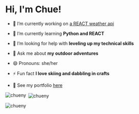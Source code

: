 <h1>Hi, I'm Chue!</h1>

- 🔭 I’m currently working on [a REACT weather api](https://github.com/chueny/weather-app-react)

- 🌱 I’m currently learning **Python and REACT**

- 🤝 I’m looking for help with **leveling up my technical skills**

- 💬 Ask me about **my outdoor adventures**

- 😄 Pronouns: she/her

- ⚡ Fun fact **I love skiing and dabbling in crafts**

- 🔗 See my portfolio [here](https://lambent-cactus-fc5457.netlify.app/)



<p><img align="left" src="https://github-readme-stats.vercel.app/api/top-langs?username=chueny&show_icons=true&locale=en&layout=compact" alt="chueny" /></p>

<p>&nbsp;<img align="center" src="https://github-readme-stats.vercel.app/api?username=chueny&show_icons=true&locale=en" alt="chueny" /></p>

<p><img align="center" src="https://github-readme-streak-stats.herokuapp.com/?user=chueny&" alt="chueny" /></p>
